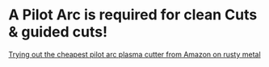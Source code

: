 # A Pilot Arc is required for clean Cuts & guided cuts!

[Trying out the cheapest pilot arc plasma cutter from Amazon on rusty metal](https://youtu.be/GOLom8rODVQ)
